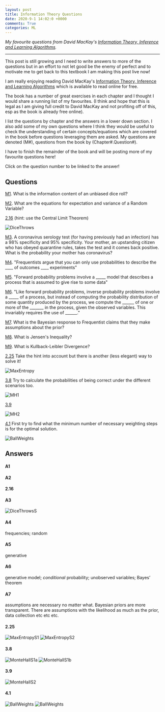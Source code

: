 ```yaml
---
layout: post
title: Information Theory Questions
date: 2020-9-1 14:02:0 +0000
comments: True
categories: ML
---
```


*My favourite questions from David MacKay's [Information Theory, Inference and Learning Algorithms](https://www.inference.org.uk/itprnn/book.pdf).*

---

This post is still growing and I need to write answers to more of the questions but in an effort to not let good be the enemy of perfect and to motivate me to get back to this textbook I am making this post live now!

I am really enjoying reading David MacKay's [Information Theory, Inference and Learning Algorithms](https://www.inference.org.uk/itprnn/book.pdf) which is available to read online for free.

The book has a number of great exercises in each chapter and I thought I would share a running list of my favourites. (I think and hope that this is legal as I am giving full credit to David MacKay and not profiting off of this, esp as the book is already free online).

I list the questions by chapter and the answers in a lower down section. I also add some of my own questions where I think they would be useful to check the understanding of certain concepts/equations which are covered in the book before questions leveraging them are asked. My questions are denoted (M#), questions from the book by (Chapter#.Question#).

I have to finish the remainder of the book and will be posting more of my favourite questions here!

Click on the question number to be linked to the answer!

## Questions

[M1](https:/trentbrick.github.io/InfoTheory/#A1). What is the information content of an unbiased dice roll?

[M2](https:/trentbrick.github.io/InfoTheory/#A2). What are the equations for expectation and variance of a Random Variable?

[2.16](https:/trentbrick.github.io/InfoTheory/#216) (hint: use the Central Limit Theorem)

![DiceThrows](../images/InfoTheory/DiceThrows.png)

[M3](https:/trentbrick.github.io/InfoTheory/#A3). A coronavirus serology test (for having previously had an infection) has a 98% specificity and 95% specificity. Your mother, an upstanding citizen who has obeyed quarantine rules, takes the test and it comes back positive. What is the probability your mother has coronavirus?

[M4](https:/trentbrick.github.io/InfoTheory/#A4). "Frequentists argue that you can only use probabilities to describe the ____ of outcomes ____ experiments"

[M5](https:/trentbrick.github.io/InfoTheory/#A5). "Forward probability problems involve a _____ model that describes a process that is assumed to give rise to some data"

[M6](https:/trentbrick.github.io/InfoTheory/#A6). "Like forward probability problems, inverse probability problems involve a _____ of a process, but instead of computing the probability distribution of some quantity produced by the process, we compute the ______ of one or more of the _______ in the process, given the observed variables. This invariably requires the use of ______."

[M7](https:/trentbrick.github.io/InfoTheory/#A7). What is the Bayesian response to Frequentist claims that they make  assumptions about the prior?

[M8](https:/trentbrick.github.io/InfoTheory/#A8). What is Jensen's Inequality?

[M9](https:/trentbrick.github.io/InfoTheory/#A9). What is Kullback-Leibler Divergence?

[2.25](https:/trentbrick.github.io/InfoTheory/#225) Take the hint into account but there is another (less elegant) way to solve it!

![MaxEntropy](../images/InfoTheory/ProveEntropyMax.png)

[3.8](https:/trentbrick.github.io/InfoTheory/#38) Try to calculate the probabilities of being correct under the different scenarios too.

![MH1](../images/InfoTheory/MonteHall1.png)

[3.9](https:/trentbrick.github.io/InfoTheory/#39)

![MH2](../images/InfoTheory/MonteHall2.png)

[4.1](https:/trentbrick.github.io/InfoTheory/#41) First try to find what the minimum number of necessary weighting steps is for the optimal solution.

![BallWeights](../images/InfoTheory/BallWeights.png)

## Answers

#### A1

#### A2

#### 2.16

#### A3

![DiceThrowsS](../images/InfoTheory/DiceThrowsS.png)

#### A4
frequencies; random

#### A5
generative

#### A6
generative model; *conditional* probability; unobserved variables; Bayes’ theorem

#### A7
assumptions are necessary no matter what. Bayesian priors are more transparent. There are assumptions with the likelihood as much as the prior, data collection etc etc etc.

#### 2.25

![MaxEntropyS1](../images/InfoTheory/ProveEntropyMaxS1.png)
![MaxEntropyS2](../images/InfoTheory/ProveEntropyMaxS2.png)

#### 3.8

![MonteHallS1a](../images/InfoTheory/MonteHallS1a.png)
![MonteHallS1b](../images/InfoTheory/MonteHallS1b.png)

#### 3.9

![MonteHallS2](../images/InfoTheory/MonteHallS2.png)

#### 4.1
![BallWeights](../images/InfoTheory/BallWeightsHint.png)
![BallWeights](../images/InfoTheory/BallWeightsS.png)
